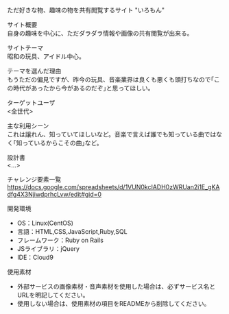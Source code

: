 ただ好きな物、趣味の物を共有閲覧するサイト "いろもん"

サイト概要
<br>自身の趣味を中心に、ただダラダラ情報や画像の共有閲覧が出来る。

サイトテーマ
<br>昭和の玩具、アイドル中心。

テーマを選んだ理由
<br>もうただの偏見ですが、昨今の玩具、音楽業界は良くも悪くも頭打ちなので｢この時代があったから今があるのだぞ｣と思ってほしい。

ターゲットユーザ
<br><全世代>

主な利用シーン
<br>これは譲れん、知っていてほしいなど。音楽で言えば誰でも知っている曲ではなく｢知っているからこその曲｣など。

設計書
<br><...>

チャレンジ要素一覧
<br>https://docs.google.com/spreadsheets/d/1VUN0kcIADH0zWRUan2i1E_gKAdfg4X3NjiwdprhcLvw/edit#gid=0

開発環境
- OS：Linux(CentOS)
- 言語：HTML,CSS,JavaScript,Ruby,SQL
- フレームワーク：Ruby on Rails
- JSライブラリ：jQuery
- IDE：Cloud9

使用素材
- 外部サービスの画像素材・音声素材を使用した場合は、必ずサービス名とURLを明記してください。
- 使用しない場合は、使用素材の項目をREADMEから削除してください。
